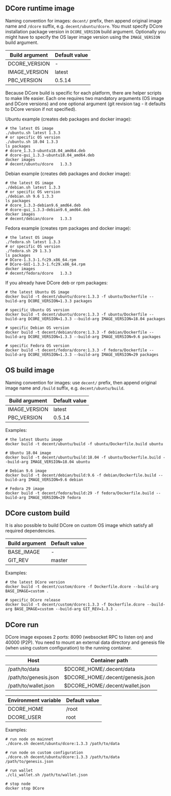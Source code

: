 ## DCore runtime image

Naming convention for images: `decent/` prefix, then append original image name and `/dcore` suffix, e.g. `decent/ubuntu/dcore`. You must specify DCore installation package version in `DCORE_VERSION` build argument. Optionally you might have to specify the OS layer image version using the `IMAGE_VERSION` build argument.

| Build argument | Default value |
| --------------- | ------------- |
| DCORE_VERSION | - |
| IMAGE_VERSION | latest |
| PBC_VERSION | 0.5.14 |

Because DCore build is specific for each platform, there are helper scripts to make life easier. Each one requires
two mandatory arguments (OS image and DCore versions) and one optional argument (git revision tag - it defaults to DCore version if not specified).

Ubuntu example (creates deb packages and docker image):

    # the latest OS image
    ./ubuntu.sh latest 1.3.3
    # or specific OS version
    ./ubuntu.sh 18.04 1.3.3
    ls packages
    # dcore_1.3.3-ubuntu18.04_amd64.deb
    # dcore-gui_1.3.3-ubuntu18.04_amd64.deb
    docker images
    # decent/ubuntu/dcore   1.3.3

Debian example (creates deb packages and docker image):

    # the latest OS image
    ./debian.sh latest 1.3.3
    # or specific OS version
    ./debian.sh 9.6 1.3.3
    ls packages
    # dcore_1.3.3-debian9.6_amd64.deb
    # dcore-gui_1.3.3-debian9.6_amd64.deb
    docker images
    # decent/debian/dcore   1.3.3

Fedora example (creates rpm packages and docker image):

    # the latest OS image
    ./fedora.sh latest 1.3.3
    # or specific OS version
    ./fedora.sh 29 1.3.3
    ls packages
    # DCore-1.3.3-1.fc29.x86_64.rpm
    # DCore-GUI-1.3.3-1.fc29.x86_64.rpm
    docker images
    # decent/fedora/dcore   1.3.3

If you already have DCore deb or rpm packages:

    # the latest Ubuntu OS image
    docker build -t decent/ubuntu/dcore:1.3.3 -f ubuntu/Dockerfile --build-arg DCORE_VERSION=1.3.3 packages

    # specific Ubuntu OS version
    docker build -t decent/ubuntu/dcore:1.3.3 -f ubuntu/Dockerfile --build-arg DCORE_VERSION=1.3.3 --build-arg IMAGE_VERSION=18.04 packages

    # specific Debian OS version
    docker build -t decent/debian/dcore:1.3.3 -f debian/Dockerfile --build-arg DCORE_VERSION=1.3.3 --build-arg IMAGE_VERSION=9.6 packages

    # specific Fedora OS version
    docker build -t decent/fedora/dcore:1.3.3 -f fedora/Dockerfile --build-arg DCORE_VERSION=1.3.3 --build-arg IMAGE_VERSION=29 packages

## OS build image

Naming convention for images: use `decent/` prefix, then append original image name and `/build` suffix, e.g. `decent/ubuntu/build`.

| Build argument | Default value |
| --------------- | ------------- |
| IMAGE_VERSION | latest |
| PBC_VERSION | 0.5.14 |

Examples:

    # the latest Ubuntu image
    docker build -t decent/ubuntu/build -f ubuntu/Dockerfile.build ubuntu

    # Ubuntu 18.04 image
    docker build -t decent/ubuntu/build:18.04 -f ubuntu/Dockerfile.build --build-arg IMAGE_VERSION=18.04 ubuntu

    # Debian 9.6 image
    docker build -t decent/debian/build:9.6 -f debian/Dockerfile.build --build-arg IMAGE_VERSION=9.6 debian

    # Fedora 29 image
    docker build -t decent/fedora/build:29 -f fedora/Dockerfile.build --build-arg IMAGE_VERSION=29 fedora

## DCore custom build

It is also possible to build DCore on custom OS image which satisfy all required dependencies.

| Build argument | Default value |
| --------------- | ------------- |
| BASE_IMAGE | - |
| GIT_REV | master |

Examples:

    # the latest DCore version
    docker build -t decent/custom/dcore -f Dockerfile.dcore --build-arg BASE_IMAGE=custom .

    # specific DCore release
    docker build -t decent/custom/dcore:1.3.3 -f Dockerfile.dcore --build-arg BASE_IMAGE=custom --build-arg GIT_REV=1.3.3 .

## DCore run

DCore image exposes 2 ports: 8090 (websocket RPC to listen on) and 40000 (P2P).
You need to mount an external data directory and genesis file (when using custom configuration) to the running container.

| Host | Container path |
| ---- | -------------- |
| /path/to/data | $DCORE_HOME/.decent/data |
| /path/to/genesis.json | $DCORE_HOME/.decent/genesis.json |
| /path/to/wallet.json | $DCORE_HOME/.decent/wallet.json |

| Environment variable | Default value |
| -------------------- | ------------- |
| DCORE_HOME | /root |
| DCORE_USER | root |

Examples:

    # run node on mainnet
    ./dcore.sh decent/ubuntu/dcore:1.3.3 /path/to/data

    # run node on custom configuration
    ./dcore.sh decent/ubuntu/dcore:1.3.3 /path/to/data /path/to/genesis.json

    # run wallet
    ./cli_wallet.sh /path/to/wallet.json

    # stop node
    docker stop DCore
